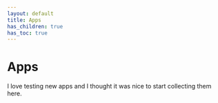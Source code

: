 ```yaml
---
layout: default
title: Apps
has_children: true
has_toc: true
---
```


# Apps

I love testing new apps and I thought it was nice to start collecting them here.